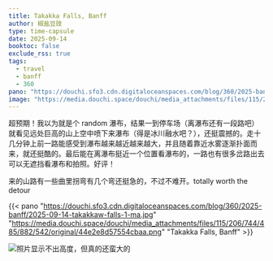 ```yaml
---
title: Takakka Falls, Banff
author: 椒盐豆豉
type: time-capsule
date: 2025-09-14
booktoc: false
exclude_rss: true
tags:
  - travel
  - banff
  - 360
pano: "https://douchi.sfo3.cdn.digitaloceanspaces.com/blog/360/2025-banff/2025-09-14-takakkaw-falls-1-ma.jpg"
image: "https://media.douchi.space/douchi/media_attachments/files/115/206/744/485/882/542/original/44e2e8d57554cbaa.png"
---
```


超预期！我以为就是个 random 瀑布，结果一到停车场（离瀑布还有一段路吧）就看见远处巨高的山上空中喷下来瀑布（得是冰川融水吧？），还挺震撼的。走十几分钟上前一路能感受到瀑布越来越近越来越大，并且随着靠近水雾逐渐扑面而来，就还挺酷的。最后能在离瀑布挺近一个位置看瀑布的，一路也有很多岔路出去可以无遮挡看瀑布和拍照。好评！

来的山路有一些曲里拐弯有几个弯还挺急的，不过不难开。totally worth the detour

<!--more-->

{{< pano "https://douchi.sfo3.cdn.digitaloceanspaces.com/blog/360/2025-banff/2025-09-14-takakkaw-falls-1-ma.jpg" "https://media.douchi.space/douchi/media_attachments/files/115/206/744/485/882/542/original/44e2e8d57554cbaa.png" "Takakka Falls, Banff" >}}

![照片显示不出高度，但真的还蛮大的](https://media.douchi.space/douchi/media_attachments/files/115/206/735/066/024/322/original/9b182ad31fc77f74.png)